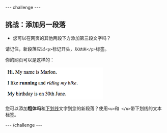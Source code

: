 \--- challenge \---

## 挑战：添加另一段落

- 您可以在网页的其他两段下方添加第三段文字吗？

请记住，新段落应以`<p>`标记开头，以`结束</p>`标签。

你的网页可以是这样的：

![screenshot](images/birthday-paragraph.png)

您可以添加**粗体吗**和<u>下划线</u>文字到您的新段落？使用`<u>`和` </u>`带下划线的文本标签。

\--- /challenge \---